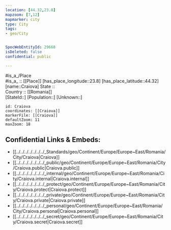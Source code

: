 ```yaml
---
location: [44.32,23.8] 
mapzoom: [7,12] 
mapmarker: city 
type: City
tags:
- geo/City


SpocWebEntityId: 29668
isDeleted: false
confidential: public

---
```

#is_a_/Place  
#is_a_ :: [[Place]] 
[has_place_longitude::23.8] 
[has_place_latitude::44.32] 
[name::Craiova] 
State ::  
Country :: [[Romania]]  
[StateId::] 
[Population::] 
[Unknown::] 


```leaflet
id: Craiova
coordinates: [[Craiova]] 
markerFile: [[Craiova]] 
defaultZoom: 11 
maxZoom: 18
```


## Confidential Links & Embeds: 
- [[../../../../../../../_Standards/geo/Continent/Europe/Europe~East/Romania/City/Craiova|Craiova]] 
- [[../../../../../../../_public/geo/Continent/Europe/Europe~East/Romania/City/Craiova.public|Craiova.public]] 
- [[../../../../../../../_internal/geo/Continent/Europe/Europe~East/Romania/City/Craiova.internal|Craiova.internal]] 
- [[../../../../../../../_protect/geo/Continent/Europe/Europe~East/Romania/City/Craiova.protect|Craiova.protect]] 
- [[../../../../../../../_private/geo/Continent/Europe/Europe~East/Romania/City/Craiova.private|Craiova.private]] 
- [[../../../../../../../_personal/geo/Continent/Europe/Europe~East/Romania/City/Craiova.personal|Craiova.personal]] 
- [[../../../../../../../_secret/geo/Continent/Europe/Europe~East/Romania/City/Craiova.secret|Craiova.secret]] 
